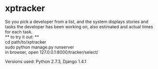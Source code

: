 xptracker
=========
So you pick a developer from a list, and the system displays stories and tasks the developer has been working on, 
also estimated and actual times for each task. <br>
** to try it out: ** <br>
cd path/to/xptracker <br>
sudo python manage.py runserver <br>
in browser, open 127.0.0.1:8000/tracker/select/ <br>

Versions used:
Python 2.7.3, Django 1.4.1
